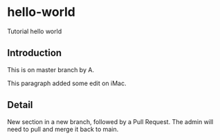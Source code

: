 # hello-world
Tutorial hello world

## Introduction
This is on master branch by A.

This paragraph added some edit on iMac.

## Detail
New section in a new branch, followed by a Pull Request. The admin
will need to pull and merge it back to main.